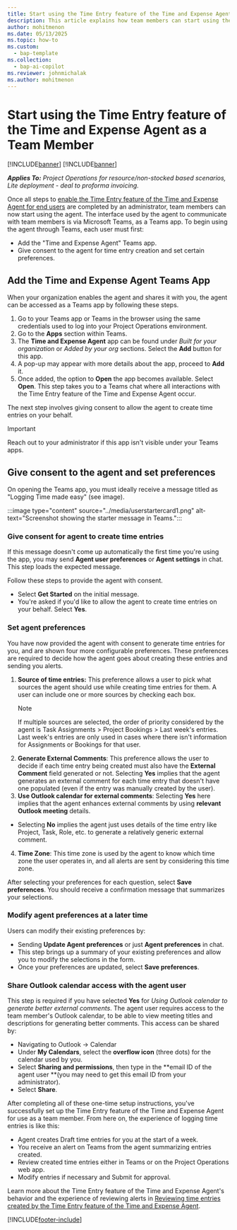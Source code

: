 ```yaml
---
title: Start using the Time Entry feature of the Time and Expense Agent (for Team Members)
description: This article explains how team members can start using the Time Entry feature of the Time and Expense Agent through MS Teams.
author: mohitmenon
ms.date: 05/13/2025
ms.topic: how-to
ms.custom: 
  - bap-template
ms.collection:
  - bap-ai-copilot
ms.reviewer: johnmichalak
ms.author: mohitmenon
---
```


# Start using the Time Entry feature of the Time and Expense Agent as a Team Member

[!INCLUDE[banner](../includes/banner.md)]
[!INCLUDE[banner](../includes/preview-note.md)]

_**Applies To:** Project Operations for resource/non-stocked based scenarios, Lite deployment - deal to proforma invoicing._

Once all steps to [enable the Time Entry feature of the Time and Expense Agent for end users](enable-time-entry-agent.md) are completed by an administrator, team members can now start using the agent. The interface used by the agent to communicate with team members is via Microsoft Teams, as a Teams app. To begin using the agent through Teams, each user must first:
- Add the "Time and Expense Agent" Teams app.
- Give consent to the agent for time entry creation and set certain preferences.

## Add the Time and Expense Agent Teams App

When your organization enables the agent and shares it with you, the agent can be accessed as a Teams app by following these steps.

1. Go to your Teams app or Teams in the browser using the same credentials used to log into your Project Operations environment.
1. Go to the **Apps** section within Teams.
1. The **Time and Expense Agent** app can be found under _Built for your organization_ or _Added by your org_ sections. Select the **Add** button for this app.
1. A pop-up may appear with more details about the app, proceed to **Add** it.
1. Once added, the option to **Open** the app becomes available. Select **Open**. This step takes you to a Teams chat where all interactions with the Time Entry feature of the Time and Expense Agent occur.

The next step involves giving consent to allow the agent to create time entries on your behalf.

> [!IMPORTANT]
> Reach out to your administrator if this app isn't visible under your Teams apps.

## Give consent to the agent and set preferences
 
On opening the Teams app, you must ideally receive a message titled as "Logging Time made easy" (see image). 

:::image type="content" source="../media/userstartercard1.png" alt-text="Screenshot showing the starter message in Teams.":::

### Give consent for agent to create time entries

If this message doesn't come up automatically the first time you're using the app, you may send **Agent user preferences** or **Agent settings** in chat. This step loads the expected message.

Follow these steps to provide the agent with consent.
- Select **Get Started** on the initial message.
- You're asked if you'd like to allow the agent to create time entries on your behalf. Select **Yes**.

### Set agent preferences 

You have now provided the agent with consent to generate time entries for you, and are shown four more configurable preferences. These preferences are required to decide how the agent goes about creating these entries and sending you alerts. 

1. **Source of time entries:** This preference allows a user to pick what sources the agent should use while creating time entries for them. A user can include one or more sources by checking each box. 
   > [!NOTE]
   > If multiple sources are selected, the order of priority considered by the agent is Task Assignments > Project Bookings > Last week's entries. Last week's entries are only used in cases where there isn't information for Assignments or Bookings for that user.
2. **Generate External Comments**: This preference allows the user to decide if each time entry being created must also have the **External Comment** field generated or not. Selecting **Yes** implies that the agent generates an external comment for each time entry that doesn't have one populated (even if the entry was manually created by the user).
3. **Use Outlook calendar for external comments**: Selecting **Yes** here implies that the agent enhances external comments by using **relevant Outlook meeting** details.
  - Selecting **No** implies the agent just uses details of the time entry like Project, Task, Role, etc. to generate a relatively generic external comment.
4. **Time Zone**: This time zone is used by the agent to know which time zone the user operates in, and all alerts are sent by considering this time zone.

After selecting your preferences for each question, select **Save preferences**. You should receive a confirmation message that summarizes your selections.

### Modify agent preferences at a later time

Users can modify their existing preferences by: 

- Sending **Update Agent preferences** or just **Agent preferences** in chat.
- This step brings up a summary of your existing preferences and allow you to modify the selections in the form.
- Once your preferences are updated, select **Save preferences**. 


### Share Outlook calendar access with the agent user

This step is required if you have selected **Yes** for _Using Outlook calendar to generate better external comments_. The agent user requires access to the team member's Outlook calendar, to be able to view meeting titles and descriptions for generating better comments. This access can be shared by:
- Navigating to Outlook -> Calendar
- Under **My Calendars**, select the **overflow icon** (three dots) for the calendar used by you.
- Select **Sharing and permissions**, then type in the **email ID of the agent user **(you may need to get this email ID from your administrator).
- Select **Share**.

After completing all of these one-time setup instructions, you've successfully set up the Time Entry feature of the Time and Expense Agent for use as a team member. From here on, the experience of logging time entries is like this:
- Agent creates Draft time entries for you at the start of a week.
- You receive an alert on Teams from the agent summarizing entries created.
- Review created time entries either in Teams or on the Project Operations web app.
- Modify entries if necessary and Submit for approval.

Learn more about the Time Entry feature of the Time and Expense Agent's behavior and the experience of reviewing alerts in [Reviewing time entries created by the Time Entry feature of the Time and Expense Agent](reviewing-entries-created-by-time-agent.md).


 [!INCLUDE[footer-include](../includes/footer-banner.md)]
